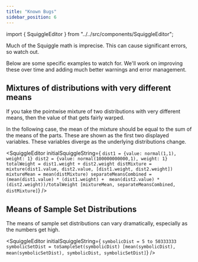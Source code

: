 ```yaml
---
title: "Known Bugs"
sidebar_position: 6
---
```


import { SquiggleEditor } from "../../src/components/SquiggleEditor";

Much of the Squiggle math is imprecise. This can cause significant errors, so watch out.

Below are some specific examples to watch for. We'll work on improving these over time and adding much better warnings and error management.

## Mixtures of distributions with very different means

If you take the pointwise mixture of two distributions with very different means, then the value of that gets fairly warped. 

In the following case, the mean of the mixture should be equal to the sum of the means of the parts. These are shown as the first two displayed variables. These variables diverge as the underlying distributions change.

<SquiggleEditor
  initialSquiggleString={
`dist1 = {value: normal(1,1), weight: 1}
dist2 = {value: normal(100000000000,1), weight: 1}
totalWeight = dist1.weight + dist2.weight
distMixture = mixture(dist1.value, dist2.value, [dist1.weight, dist2.weight])
mixtureMean = mean(distMixture)
separateMeansCombined = (mean(dist1.value) * (dist1.weight) +  mean(dist2.value) * (dist2.weight))/totalWeight
[mixtureMean, separateMeansCombined, distMixture]`}
/>

## Means of Sample Set Distributions

The means of sample set distributions can vary dramatically, especially as the numbers get high.


<SquiggleEditor
  initialSquiggleString={
`symbolicDist = 5 to 50333333
symbolicSetDist = toSampleSet(symbolicDist)
[mean(symbolicDist), mean(symbolicSetDist), symbolicDist, symbolicSetDist]`}
/>
